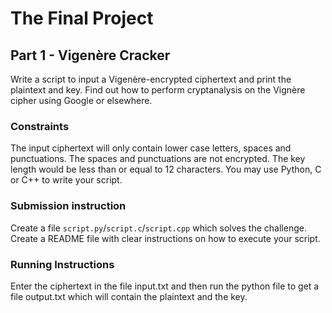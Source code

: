 # The Final Project

## Part 1 - Vigenère Cracker

Write a script to input a Vigenère-encrypted ciphertext and print the plaintext and key. Find out how to perform cryptanalysis on the Vignère cipher using Google or elsewhere.

### Constraints
The input ciphertext will only contain lower case letters, spaces and punctuations. The spaces and punctuations are not encrypted. The key length would be less than or equal to 12 characters. You may use Python, C or C++ to write your script.

### Submission instruction
Create a file `script.py`/`script.c`/`script.cpp` which solves the challenge. Create a README file with clear instructions on how to execute your script.

### Running Instructions
Enter the ciphertext in the file input.txt and then run the python file to get a file output.txt which will contain the plaintext and the key.

